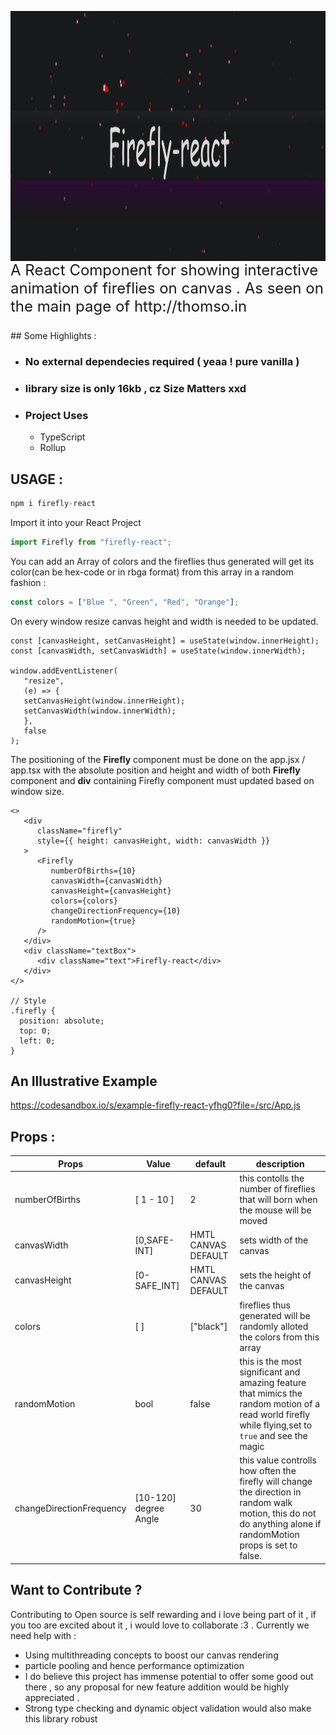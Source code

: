 <img src="./src/assets/img.png"
     alt="Markdown Monster icon"
     style="float: left; margin-right: 10px; height: 400px"/>

<p style="font-size: 1.5rem">
A React Component for showing interactive animation of fireflies on canvas . As seen on the main page of <a>http://thomso.in</a>
</p>
## Some Highlights :

- ### No external dependecies required ( yeaa ! pure vanilla )
- ### library size is only 16kb , cz Size Matters xxd
- ### Project Uses
  - TypeScript
  - Rollup

## USAGE :

```js
npm i firefly-react
```

Import it into your React Project

```js
import Firefly from "firefly-react";
```

You can add an Array of colors and the fireflies thus generated will get its color(can be hex-code or in rbga format) from this array in a random fashion :

```js
const colors = ["Blue ", "Green", "Red", "Orange"];
```

On every window resize canvas height and width is needed to be updated.

```JSX
const [canvasHeight, setCanvasHeight] = useState(window.innerHeight);
const [canvasWidth, setCanvasWidth] = useState(window.innerWidth);

window.addEventListener(
   "resize",
   (e) => {
   setCanvasHeight(window.innerHeight);
   setCanvasWidth(window.innerWidth);
   },
   false
);
```

The positioning of the **Firefly** component must be done on the app.jsx / app.tsx with the absolute position and height and width of both **Firefly** component and **div** containing Firefly component must updated based on window size.

```JSX
<>
   <div
      className="firefly"
      style={{ height: canvasHeight, width: canvasWidth }}
   >
      <Firefly
         numberOfBirths={10}
         canvasWidth={canvasWidth}
         canvasHeight={canvasHeight}
         colors={colors}
         changeDirectionFrequency={10}
         randomMotion={true}
      />
   </div>
   <div className="textBox">
      <div className="text">Firefly-react</div>
   </div>
</>

// Style
.firefly {
  position: absolute;
  top: 0;
  left: 0;
}
```

## An Illustrative Example

https://codesandbox.io/s/example-firefly-react-yfhg0?file=/src/App.js

## Props :

| Props                    | Value                 | default             | description                                                                                                                                                      |
| ------------------------ | --------------------- | ------------------- | ---------------------------------------------------------------------------------------------------------------------------------------------------------------- |
| numberOfBirths           | [ 1 - 10 ]            | 2                   | this contolls the number of fireflies that will born when the mouse will be moved                                                                                |
| canvasWidth              | [0,SAFE-INT]          | HMTL CANVAS DEFAULT | sets width of the canvas                                                                                                                                         |
| canvasHeight             | [0-SAFE_INT]          | HMTL CANVAS DEFAULT | sets the height of the canvas                                                                                                                                    |
| colors                   | [ ]                   | ["black"]           | fireflies thus generated will be randomly alloted the colors from this array                                                                                     |
| randomMotion             | bool                  | false               | this is the most significant and amazing feature that mimics the random motion of a read world firefly while flying,set to `true` and see the magic              |
| changeDirectionFrequency | [10-120] degree Angle | 30                  | this value controlls how often the firefly will change the direction in random walk motion, this do not do anything alone if randomMotion props is set to false. |

## Want to Contribute ?

Contributing to Open source is self rewarding and i love being part of it , if you too are excited about it , i would love to collaborate :3 .
Currently we need help with :

- Using multithreading concepts to boost our canvas rendering
- particle pooling and hence performance optimization
- I do believe this project has immense potential to offer some good out there , so any proposal for new feature addition would be highly appreciated .
- Strong type checking and dynamic object validation would also make this library robust
